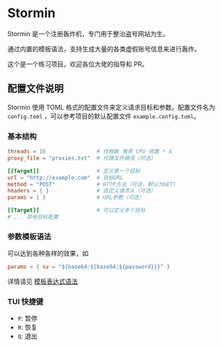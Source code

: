 # Stormin

Stormin 是一个注册轰炸机，专门用于整治盗号网站为生。

通过内置的模板语法，支持生成大量的各类虚假账号信息来进行轰炸。

这个是一个练习项目，欢迎各位大佬的指导和 PR。

## 配置文件说明

Stormin 使用 TOML 格式的配置文件来定义请求目标和参数。配置文件名为 `config.toml` ，可以参考项目的默认配置文件 `example.config.toml`。

### 基本结构

```toml
threads = 16                # 线程数 推荐 CPU 核数 * 4
proxy_file = "proxies.txt"  # 代理文件路径（可选）

[[Target]]                  # 定义第一个目标
url = "http://example.com"  # 目标URL
method = "POST"             # HTTP方法（可选，默认为GET）
headers = { }               # 自定义请求头（可选）
params = { }                # URL参数（可选）

[[Target]]                  # 可以定义多个目标
# ... 其他目标配置
```

### 参数模板语法

可以达到各种各样的效果，如

```toml
params = { sv = "${base64:${base64:${password}}}" }
```

详情请见 [模板表达式语法](grammar.md)

### TUI 快捷键

- `P`: 暂停
- `R`: 恢复
- `Q`: 退出
